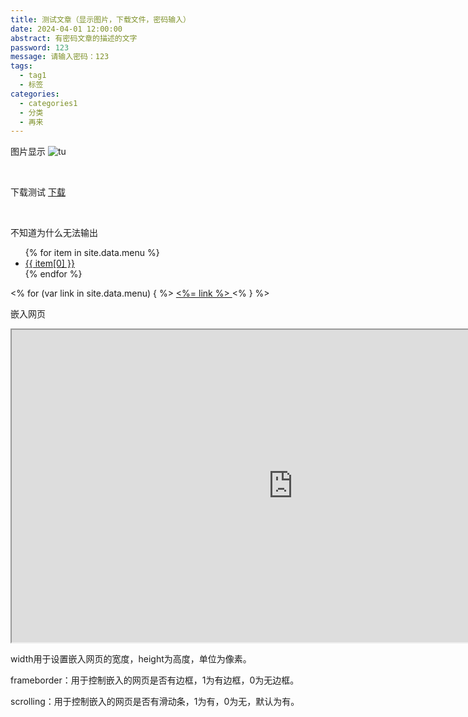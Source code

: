 ```yaml
---
title: 测试文章（显示图片，下载文件，密码输入）
date: 2024-04-01 12:00:00
abstract: 有密码文章的描述的文字
password: 123
message: 请输入密码：123
tags:
  - tag1
  - 标签
categories:
  - categories1
  - 分类
  - 再来
---
```


图片显示
![tu](1.png)

<br/>

下载测试
<a href="1.txt" download="1.txt">下载</a>

<br/>

不知道为什么无法输出
<nav>
  <ul>
    {% for item in site.data.menu %}
      <li><a href="{{ item[1] }}">{{ item[0] }}</a></li>
    {% endfor %}
  </ul>
</nav>

<% for (var link in site.data.menu) { %>
  <a href="<%= site.data.menu[link] %>"> <%= link %> </a>
<% } %>

嵌入网页

<iframe id="child" src='https://www.pixiv.com' width="900px" height="500px"></iframe>

width用于设置嵌入网页的宽度，height为高度，单位为像素。

frameborder：用于控制嵌入的网页是否有边框，1为有边框，0为无边框。

scrolling：用于控制嵌入的网页是否有滑动条，1为有，0为无，默认为有。



